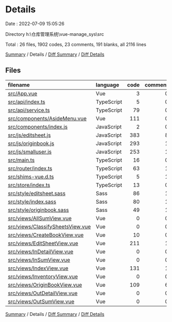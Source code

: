 # Details

Date : 2022-07-09 15:05:26

Directory h:\\仓库管理系统\\vue-manage_sys\\src

Total : 26 files,  1902 codes, 23 comments, 191 blanks, all 2116 lines

[Summary](results.md) / Details / [Diff Summary](diff.md) / [Diff Details](diff-details.md)

## Files
| filename | language | code | comment | blank | total |
| :--- | :--- | ---: | ---: | ---: | ---: |
| [src/App.vue](/src/App.vue) | Vue | 3 | 0 | 4 | 7 |
| [src/api/index.ts](/src/api/index.ts) | TypeScript | 5 | 0 | 2 | 7 |
| [src/api/service.ts](/src/api/service.ts) | TypeScript | 79 | 0 | 11 | 90 |
| [src/components/AsideMenu.vue](/src/components/AsideMenu.vue) | Vue | 111 | 0 | 11 | 122 |
| [src/components/index.js](/src/components/index.js) | JavaScript | 2 | 0 | 0 | 2 |
| [src/js/editsheet.js](/src/js/editsheet.js) | JavaScript | 383 | 8 | 22 | 413 |
| [src/js/originbook.js](/src/js/originbook.js) | JavaScript | 293 | 1 | 25 | 319 |
| [src/js/smalluser.js](/src/js/smalluser.js) | JavaScript | 253 | 1 | 18 | 272 |
| [src/main.ts](/src/main.ts) | TypeScript | 16 | 0 | 4 | 20 |
| [src/router/index.ts](/src/router/index.ts) | TypeScript | 63 | 1 | 5 | 69 |
| [src/shims-vue.d.ts](/src/shims-vue.d.ts) | TypeScript | 5 | 1 | 1 | 7 |
| [src/store/index.ts](/src/store/index.ts) | TypeScript | 13 | 0 | 2 | 15 |
| [src/style/editsheet.sass](/src/style/editsheet.sass) | Sass | 86 | 1 | 12 | 99 |
| [src/style/index.sass](/src/style/index.sass) | Sass | 80 | 1 | 17 | 98 |
| [src/style/originbook.sass](/src/style/originbook.sass) | Sass | 49 | 1 | 12 | 62 |
| [src/views/AllSumView.vue](/src/views/AllSumView.vue) | Vue | 0 | 0 | 1 | 1 |
| [src/views/ClassifySheetsView.vue](/src/views/ClassifySheetsView.vue) | Vue | 0 | 0 | 1 | 1 |
| [src/views/CreateBookView.vue](/src/views/CreateBookView.vue) | Vue | 10 | 0 | 1 | 11 |
| [src/views/EditSheetView.vue](/src/views/EditSheetView.vue) | Vue | 211 | 1 | 14 | 226 |
| [src/views/InDetailView.vue](/src/views/InDetailView.vue) | Vue | 0 | 0 | 1 | 1 |
| [src/views/InSumView.vue](/src/views/InSumView.vue) | Vue | 0 | 0 | 1 | 1 |
| [src/views/IndexView.vue](/src/views/IndexView.vue) | Vue | 131 | 1 | 15 | 147 |
| [src/views/InventoryView.vue](/src/views/InventoryView.vue) | Vue | 0 | 0 | 1 | 1 |
| [src/views/OriginBookView.vue](/src/views/OriginBookView.vue) | Vue | 109 | 6 | 8 | 123 |
| [src/views/OutDetailView.vue](/src/views/OutDetailView.vue) | Vue | 0 | 0 | 1 | 1 |
| [src/views/OutSumView.vue](/src/views/OutSumView.vue) | Vue | 0 | 0 | 1 | 1 |

[Summary](results.md) / Details / [Diff Summary](diff.md) / [Diff Details](diff-details.md)